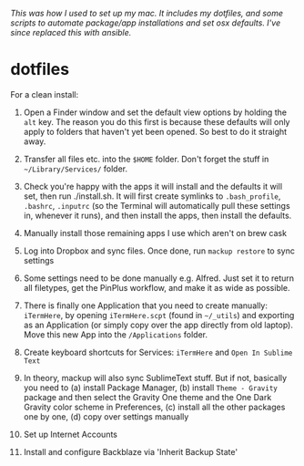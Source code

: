 _This was how I used to set up my mac. It includes my dotfiles, and some scripts to automate package/app installations and set osx defaults. I've since replaced this with ansible._

# dotfiles

For a clean install:

1. Open a Finder window and set the default view options by holding the `alt` key. The reason you do this first is because these defaults will only apply to folders that haven't yet been opened. So best to do it straight away.

2. Transfer all files etc. into the `$HOME` folder. Don't forget the stuff in `~/Library/Services/` folder.

3. Check you're happy with the apps it will install and the defaults it will set, then run ./install.sh. It will first create symlinks to `.bash_profile`, `.bashrc`, `.inputrc` (so the Terminal will automatically pull these settings in, whenever it runs), and then install the apps, then install the defaults.

4. Manually install those remaining apps I use which aren't on brew cask

5. Log into Dropbox and sync files. Once done, run `mackup restore` to sync settings

6. Some settings need to be done manually e.g. Alfred. Just set it to return all filetypes, get the PinPlus workflow, and make it as wide as possible.

7. There is finally one Application that you need to create manually: `iTermHere`, by opening `iTermHere.scpt` (found in `~/_utils`) and exporting as an Application (or simply copy over the app directly from old laptop). Move this new App into the `/Applications` folder.

8. Create keyboard shortcuts for Services: `iTermHere` and `Open In Sublime Text`

9. In theory, mackup will also sync SublimeText stuff. But if not, basically you need to (a) install Package Manager, (b) install `Theme - Gravity` package and then select the Gravity One theme and the One Dark Gravity color scheme in Preferences, (c) install all the other packages one by one, (d) copy over settings manually

10. Set up Internet Accounts

11. Install and configure Backblaze via 'Inherit Backup State'
